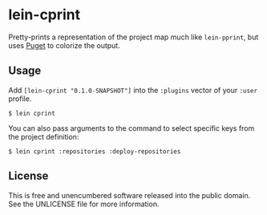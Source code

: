 # lein-cprint

Pretty-prints a representation of the project map much like `lein-pprint`,
but uses [Puget](https://github.com/greglook/puget) to colorize the output.

## Usage

Add `[lein-cprint "0.1.0-SNAPSHOT"]` into the `:plugins` vector of your
`:user` profile.

    $ lein cprint

You can also pass arguments to the command to select specific keys from the
project definition:

    $ lein cprint :repositories :deploy-repositories

## License

This is free and unencumbered software released into the public domain.
See the UNLICENSE file for more information.
